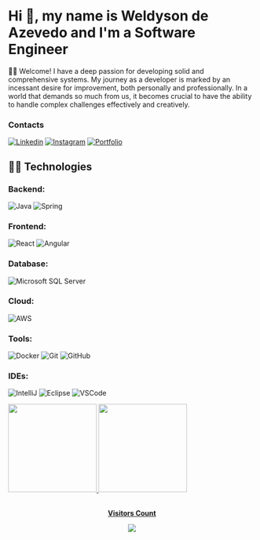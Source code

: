 <h1> Hi 👋, my name is Weldyson de Azevedo and I'm a Software Engineer </h1>
<p>
👩‍💻 Welcome! I have a deep passion for developing solid and comprehensive systems. My journey as a developer is marked by an incessant desire for improvement, both personally and professionally. In a world that demands so much from us, it becomes crucial to have the ability to handle complex challenges effectively and creatively.
</p>

<h3>Contacts</h3>

[![Linkedin](https://img.shields.io/badge/LinkedIn-0077B5?style=for-the-badge&logo=linkedin&logoColor=white)](https://www.linkedin.com/in/weldyson-de-azevedo/) 
[![Instagram](https://img.shields.io/badge/Instagram-E4405F?style=for-the-badge&logo=instagram&logoColor=white)](https://www.instagram.com/wel95azevedo/) 
[![Portfolio](https://img.shields.io/badge/Portfolio-%23000000.svg?style=for-the-badge&logo=firefox&logoColor=%23FF7139)](https://weldyson.github.io/Portfolio/)

## 🧙🏼 Technologies

### Backend:
![Java](https://img.shields.io/badge/-Java-007396?style=for-the-badge&logo=java&logoColor=white)
![Spring](https://img.shields.io/badge/-Spring-6DB33F?style=for-the-badge&logo=spring&logoColor=white)

### Frontend:
![React](https://img.shields.io/badge/react-%2320232a.svg?style=for-the-badge&logo=react&logoColor=%2361DAFB)
![Angular](https://img.shields.io/badge/-Angular-DD0031?style=for-the-badge&logo=angular)

### Database:
![Microsoft SQL Server](https://img.shields.io/badge/-SQL%20Server-CC2927?style=for-the-badge&logo=microsoft-sql-server&logoColor=white)

### Cloud:
![AWS](https://img.shields.io/badge/AWS-%23FF9900.svg?style=for-the-badge&logo=amazon-aws&logoColor=white)

### Tools:
![Docker](https://img.shields.io/badge/-Docker-2496ED?style=for-the-badge&logo=docker&logoColor=white)
![Git](https://img.shields.io/badge/-Git-black?style=for-the-badge&logo=git)
![GitHub](https://img.shields.io/badge/-GitHub-181717?style=for-the-badge&logo=github)

### IDEs:
![IntelliJ](https://img.shields.io/badge/-IntelliJ%20IDEA-black?style=for-the-badge&logo=intellij-idea&logoColor=white)
![Eclipse](https://img.shields.io/badge/-Eclipse-2C2255?style=for-the-badge&logo=eclipse&logoColor=white)
![VSCode](https://img.shields.io/badge/-VSCode-007ACC?style=for-the-badge&logo=visual-studio-code&logoColor=white)


<div>
  <a href="https://github.com/weldyson">
  <img height="180em" src="https://github-readme-stats.vercel.app/api?username=weldyson&show_icons=true&theme=dracula&include_all_commits=true&count_private=true"/>
  <img height="180em" src="https://github-readme-stats.vercel.app/api/top-langs/?username=weldyson&layout=compact&langs_count=7&theme=dracula"/>
</div>

<div align="center">
<br><p align="center"><b>Visitors Count</b></p>  
<p align="center"><img align="center" src="https://profile-counter.glitch.me/{weldyson}/count.svg" /></p> 
<br></div>
